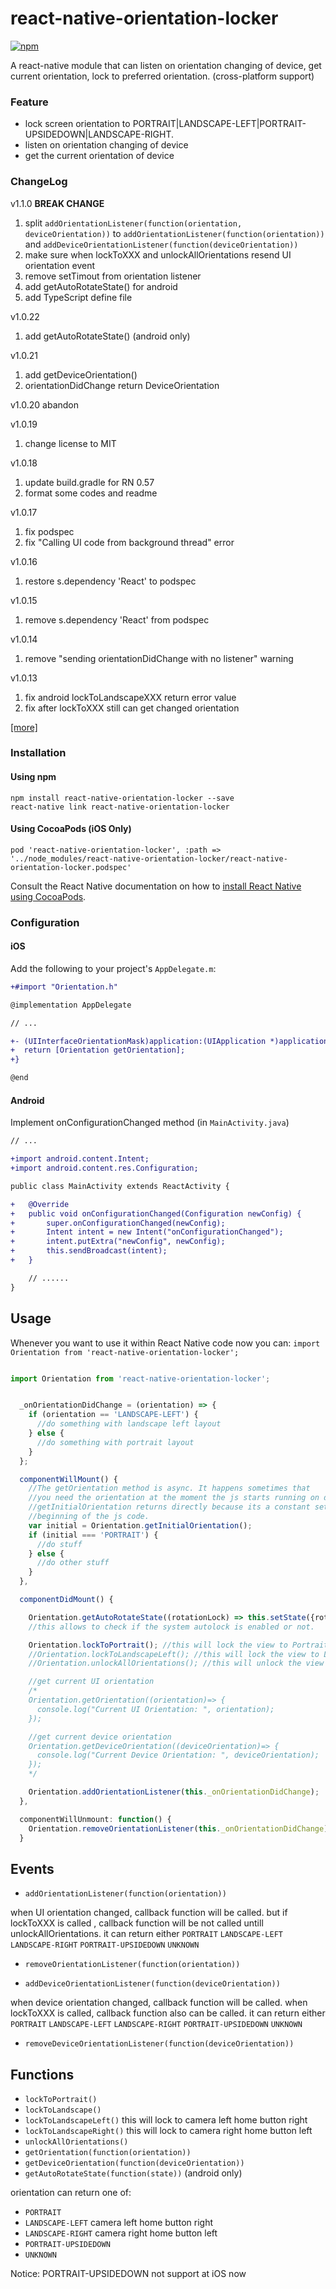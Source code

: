 # react-native-orientation-locker
[![npm](https://img.shields.io/npm/v/react-native-orientation-locker.svg?style=flat-square)](https://www.npmjs.com/package/react-native-orientation-locker)

A react-native module that can listen on orientation changing of device, get current orientation, lock to preferred orientation. (cross-platform support)

### Feature

* lock screen orientation to PORTRAIT|LANDSCAPE-LEFT|PORTRAIT-UPSIDEDOWN|LANDSCAPE-RIGHT.
* listen on orientation changing of device
* get the current orientation of device

 ### ChangeLog


v1.1.0 **BREAK CHANGE**  
 1. split ```addOrientationListener(function(orientation, deviceOrientation))``` to ```addOrientationListener(function(orientation))``` and ```addDeviceOrientationListener(function(deviceOrientation))```
 2. make sure when lockToXXX and unlockAllOrientations resend UI orientation event
 3. remove setTimout from orientation listener
 4. add getAutoRotateState() for android
 5. add TypeScript define file

v1.0.22  
 1. add getAutoRotateState() (android only)

v1.0.21
1. add getDeviceOrientation()
2. orientationDidChange return DeviceOrientation

v1.0.20
abandon

v1.0.19
1. change license to MIT

v1.0.18
1. update build.gradle for RN 0.57
2. format some codes and readme

v1.0.17
1. fix podspec
2. fix "Calling UI code from background thread" error

v1.0.16
1. restore s.dependency 'React' to podspec

v1.0.15
1. remove s.dependency 'React' from podspec

v1.0.14
1. remove "sending orientationDidChange with no listener" warning

v1.0.13
1. fix android lockToLandscapeXXX return error value
2. fix after lockToXXX still can get changed orientation

[[more]](https://github.com/wonday/react-native-orientation-locker/releases)

### Installation
#### Using npm

    npm install react-native-orientation-locker --save
    react-native link react-native-orientation-locker


#### Using CocoaPods (iOS Only)

    pod 'react-native-orientation-locker', :path => '../node_modules/react-native-orientation-locker/react-native-orientation-locker.podspec'

Consult the React Native documentation on how to [install React Native using CocoaPods](https://facebook.github.io/react-native/docs/embedded-app-ios.html#install-react-native-using-cocoapods).

### Configuration

#### iOS

Add the following to your project's `AppDelegate.m`:

```diff
+#import "Orientation.h"

@implementation AppDelegate

// ...

+- (UIInterfaceOrientationMask)application:(UIApplication *)application supportedInterfaceOrientationsForWindow:(UIWindow *)window {
+  return [Orientation getOrientation];
+}

@end
```

#### Android

Implement onConfigurationChanged method (in `MainActivity.java`)

```diff
// ...

+import android.content.Intent;
+import android.content.res.Configuration;

public class MainActivity extends ReactActivity {

+   @Override
+   public void onConfigurationChanged(Configuration newConfig) {
+       super.onConfigurationChanged(newConfig);
+       Intent intent = new Intent("onConfigurationChanged");
+       intent.putExtra("newConfig", newConfig);
+       this.sendBroadcast(intent);
+   }

    // ......
}
```

## Usage

Whenever you want to use it within React Native code now you can:
`import Orientation from 'react-native-orientation-locker';`

```js

import Orientation from 'react-native-orientation-locker';


  _onOrientationDidChange = (orientation) => {
    if (orientation == 'LANDSCAPE-LEFT') {
      //do something with landscape left layout
    } else {
      //do something with portrait layout
    }
  };

  componentWillMount() {
    //The getOrientation method is async. It happens sometimes that
    //you need the orientation at the moment the js starts running on device.
    //getInitialOrientation returns directly because its a constant set at the
    //beginning of the js code.
    var initial = Orientation.getInitialOrientation();
    if (initial === 'PORTRAIT') {
      //do stuff
    } else {
      //do other stuff
    }
  },

  componentDidMount() {

    Orientation.getAutoRotateState((rotationLock) => this.setState({rotationLock}));
    //this allows to check if the system autolock is enabled or not.

    Orientation.lockToPortrait(); //this will lock the view to Portrait
    //Orientation.lockToLandscapeLeft(); //this will lock the view to Landscape
    //Orientation.unlockAllOrientations(); //this will unlock the view to all Orientations

    //get current UI orientation
    /*
    Orientation.getOrientation((orientation)=> {
      console.log("Current UI Orientation: ", orientation);
    });

    //get current device orientation
    Orientation.getDeviceOrientation((deviceOrientation)=> {
      console.log("Current Device Orientation: ", deviceOrientation);
    });
    */

    Orientation.addOrientationListener(this._onOrientationDidChange);
  },

  componentWillUnmount: function() {
    Orientation.removeOrientationListener(this._onOrientationDidChange);
  }
```

## Events

- `addOrientationListener(function(orientation))`

when UI orientation changed, callback function will be called.
but if lockToXXX is called , callback function will be not called untill unlockAllOrientations.
it can return either `PORTRAIT` `LANDSCAPE-LEFT` `LANDSCAPE-RIGHT` `PORTRAIT-UPSIDEDOWN` `UNKNOWN`

- `removeOrientationListener(function(orientation))`

- `addDeviceOrientationListener(function(deviceOrientation))`

when device orientation changed, callback function will be called.
when lockToXXX is called, callback function also can be called.
it can return either `PORTRAIT` `LANDSCAPE-LEFT` `LANDSCAPE-RIGHT` `PORTRAIT-UPSIDEDOWN` `UNKNOWN`

- `removeDeviceOrientationListener(function(deviceOrientation))`


## Functions

- `lockToPortrait()`
- `lockToLandscape()`
- `lockToLandscapeLeft()`  this will lock to camera left home button right
- `lockToLandscapeRight()` this will lock to camera right home button left
- `unlockAllOrientations()`
- `getOrientation(function(orientation))`
- `getDeviceOrientation(function(deviceOrientation))`
- `getAutoRotateState(function(state))` (android only)

orientation can return one of:

- `PORTRAIT`
- `LANDSCAPE-LEFT` camera left home button right
- `LANDSCAPE-RIGHT` camera right home button left
- `PORTRAIT-UPSIDEDOWN`
- `UNKNOWN`

Notice: PORTRAIT-UPSIDEDOWN not support at iOS now
